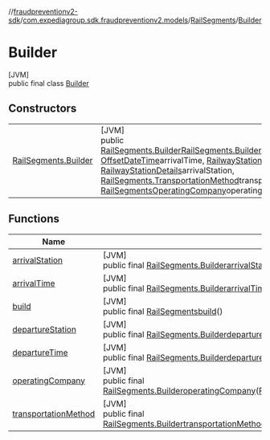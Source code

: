 //[fraudpreventionv2-sdk](../../../../index.md)/[com.expediagroup.sdk.fraudpreventionv2.models](../../index.md)/[RailSegments](../index.md)/[Builder](index.md)

# Builder

[JVM]\
public final class [Builder](index.md)

## Constructors

| | |
|---|---|
| [RailSegments.Builder](-rail-segments.-builder.md) | [JVM]<br>public [RailSegments.Builder](index.md)[RailSegments.Builder](-rail-segments.-builder.md)([OffsetDateTime](https://docs.oracle.com/javase/8/docs/api/java/time/OffsetDateTime.html)departureTime, [OffsetDateTime](https://docs.oracle.com/javase/8/docs/api/java/time/OffsetDateTime.html)arrivalTime, [RailwayStationDetails](../../-railway-station-details/index.md)departureStation, [RailwayStationDetails](../../-railway-station-details/index.md)arrivalStation, [RailSegments.TransportationMethod](../-transportation-method/index.md)transportationMethod, [RailSegmentsOperatingCompany](../../-rail-segments-operating-company/index.md)operatingCompany) |

## Functions

| Name | Summary |
|---|---|
| [arrivalStation](arrival-station.md) | [JVM]<br>public final [RailSegments.Builder](index.md)[arrivalStation](arrival-station.md)([RailwayStationDetails](../../-railway-station-details/index.md)arrivalStation) |
| [arrivalTime](arrival-time.md) | [JVM]<br>public final [RailSegments.Builder](index.md)[arrivalTime](arrival-time.md)([OffsetDateTime](https://docs.oracle.com/javase/8/docs/api/java/time/OffsetDateTime.html)arrivalTime) |
| [build](build.md) | [JVM]<br>public final [RailSegments](../index.md)[build](build.md)() |
| [departureStation](departure-station.md) | [JVM]<br>public final [RailSegments.Builder](index.md)[departureStation](departure-station.md)([RailwayStationDetails](../../-railway-station-details/index.md)departureStation) |
| [departureTime](departure-time.md) | [JVM]<br>public final [RailSegments.Builder](index.md)[departureTime](departure-time.md)([OffsetDateTime](https://docs.oracle.com/javase/8/docs/api/java/time/OffsetDateTime.html)departureTime) |
| [operatingCompany](operating-company.md) | [JVM]<br>public final [RailSegments.Builder](index.md)[operatingCompany](operating-company.md)([RailSegmentsOperatingCompany](../../-rail-segments-operating-company/index.md)operatingCompany) |
| [transportationMethod](transportation-method.md) | [JVM]<br>public final [RailSegments.Builder](index.md)[transportationMethod](transportation-method.md)([RailSegments.TransportationMethod](../-transportation-method/index.md)transportationMethod) |
